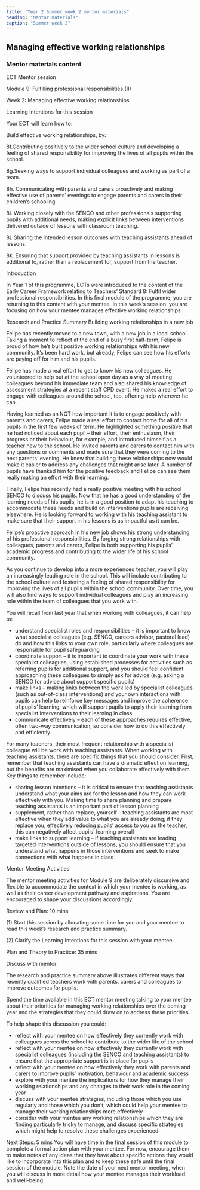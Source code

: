 ```yaml
---
title: "Year 2 Summer week 2 mentor materials"
heading: "Mentor materials"
caption: "Summer week 2"
---
```



## Managing effective working relationships

### Mentor materials content

ECT Mentor session

Module 9: Fulfilling professional responsibilities (II)

Week 2: Managing effective working relationships

Learning Intentions for this session

Your ECT will learn how to:

Build effective working relationships, by:

8f.Contributing positively to the wider school culture and developing a feeling of shared responsibility for improving the lives of all pupils within the school.

8g.Seeking ways to support individual colleagues and working as part of a team.

8h. Communicating with parents and carers proactively and making effective use of parents’ evenings to engage parents and carers in their children’s schooling.

8i. Working closely with the SENCO and other professionals supporting pupils with additional needs, making explicit links between interventions delivered outside of lessons with classroom teaching.

8j. Sharing the intended lesson outcomes with teaching assistants ahead of lessons.

8k. Ensuring that support provided by teaching assistants in lessons is additional to, rather than a replacement for, support from the teacher.

Introduction

In Year 1 of this programme, ECTs were introduced to the content of the Early Career Framework relating to Teachers’ Standard 8: Fulfil wider professional responsibilities. In this final module of the programme, you are returning to this content with your mentee. In this week’s session. you are focusing on how your mentee manages effective working relationships.

Research and Practice Summary Building working relationships in a new job

Felipe has recently moved to a new town, with a new job in a local school. Taking a moment to reflect at the end of a busy first half-term, Felipe is proud of how he’s built positive working relationships with his new community. It’s been hard work, but already, Felipe can see how his efforts are paying off for him and his pupils.

Felipe has made a real effort to get to know his new colleagues. He volunteered to help out at the school open day as a way of meeting colleagues beyond his immediate team and also shared his knowledge of assessment strategies at a recent staff CPD event. He makes a real effort to engage with colleagues around the school, too, offering help wherever he can.

Having learned as an NQT how important it is to engage positively with parents and carers, Felipe made a real effort to contact home for all of his pupils in the first few weeks of term. He highlighted something positive that he had noticed about each pupil – their effort, their enthusiasm, their progress or their behaviour, for example, and introduced himself as a teacher new to the school. He invited parents and carers to contact him with any questions or comments and made sure that they were coming to the next parents’ evening. He knew that building these relationships now would make it easier to address any challenges that might arise later. A number of pupils have thanked him for the positive feedback and Felipe can see them really making an effort with their learning.

Finally, Felipe has recently had a really positive meeting with his school SENCO to discuss his pupils. Now that he has a good understanding of the learning needs of his pupils, he is in a good position to adapt his teaching to accommodate these needs and build on interventions pupils are receiving elsewhere. He is looking forward to working with his teaching assistant to make sure that their support in his lessons is as impactful as it can be.

Felipe’s proactive approach in his new job shows his strong understanding of his professional responsibilities. By forging strong relationships with colleagues, parents and carers, Felipe is both supporting his pupils’ academic progress and contributing to the wider life of his school community.

As you continue to develop into a more experienced teacher, you will play an increasingly leading role in the school. This will include contributing to the school culture and fostering a feeling of shared responsibility for improving the lives of all pupils within the school community. Over time, you will also find ways to support individual colleagues and play an increasing role within the team of colleagues that you work with.

You will recall from last year that when working with colleagues, it can help to:

- understand specialist roles and responsibilities – it is important to know what specialist colleagues (e.g. SENCO, careers advisor, pastoral lead) do and how this links to your own role, particularly where colleagues are responsible for pupil safeguarding
- coordinate support – it is important to coordinate your work with these specialist colleagues, using established processes for activities such as referring pupils for additional support, and you should feel confident approaching these colleagues to simply ask for advice (e.g. asking a SENCO for advice about support specific pupils)
- make links – making links between the work led by specialist colleagues (such as out-of-class interventions) and your own interactions with pupils can help to reinforce key messages and improve the coherence of pupils’ learning, which will support pupils to apply their learning from specialist interventions to their learning in class
- communicate effectively – each of these approaches requires effective, often two-way communication, so consider how to do this effectively and efficiently

For many teachers, their most frequent relationship with a specialist colleague will be work with teaching assistants. When working with teaching assistants, there are specific things that you should consider. First, remember that teaching assistants can have a dramatic effect on learning, but the benefits are maximised when you collaborate effectively with them. Key things to remember include:

- sharing lesson intentions – it is critical to ensure that teaching assistants understand what your aims are for the lesson and how they can work effectively with you. Making time to share planning and prepare teaching assistants is an important part of lesson planning
- supplement, rather than replace, yourself – teaching assistants are most effective when they add value to what you are already doing; if they replace you, effectively reducing pupils’ access to you as the teacher, this can negatively affect pupils’ learning overall
- make links to support learning – if teaching assistants are leading targeted interventions outside of lessons, you should ensure that you understand what happens in those interventions and seek to make connections with what happens in class

Mentor Meeting Activities

The mentor meeting activities for Module 9 are deliberately discursive and flexible to accommodate the context in which your mentee is working, as well as their career development pathway and aspirations. You are encouraged to shape your discussions accordingly.

Review and Plan: 10 mins

(1) Start this session by allocating some time for you and your mentee to read this week’s research and practice summary.

(2) Clarify the Learning Intentions for this session with your mentee.

Plan and Theory to Practice: 35 mins

Discuss with mentor

The research and practice summary above illustrates different ways that recently qualified teachers work with parents, carers and colleagues to improve outcomes for pupils.

Spend the time available in this ECT mentor meeting talking to your mentee about their priorities for managing working relationships over the coming year and the strategies that they could draw on to address these priorities.

To help shape this discussion you could:

- reflect with your mentee on how effectively they currently work with colleagues across the school to contribute to the wider life of the school
- reflect with your mentee on how effectively they currently work with specialist colleagues (including the SENCO and teaching assistants) to ensure that the appropriate support is in place for pupils
- reflect with your mentee on how effectively they work with parents and carers to improve pupils’ motivation, behaviour and academic success
- explore with your mentee the implications for how they manage their working relationships and any changes to their work role in the coming year
- discuss with your mentee strategies, including those which you use regularly and those which you don’t, which could help your mentee to manage their working relationships more effectively
- consider with your mentee any working relationships which they are finding particularly tricky to manage, and discuss specific strategies which might help to resolve these challenges experienced

Next Steps: 5 mins You will have time in the final session of this module to complete a formal action plan with your mentee. For now, encourage them to make notes of any ideas that they have about specific actions they would like to incorporate into this plan and to keep these safe until the final session of the module. Note the date of your next mentor meeting, when you will discuss in more detail how your mentee manages their workload and well-being.                                                                                                                                                                         

